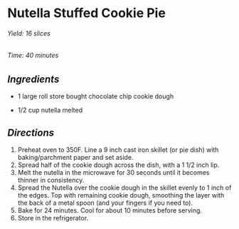 # Nutella Stuffed Cookie Pie

######  Yield: 16 slices
######  Time:  40 minutes

##  *Ingredients*
- 1 large roll store bought chocolate chip cookie dough
<!--  -->
- 1/2 cup nutella melted

##  *Directions*
1. Preheat oven to 350F. Line a 9 inch cast iron skillet (or pie dish) with baking/parchment paper and set aside.
2. Spread half of the cookie dough across the dish, with a 1 1/2 inch lip.
3. Melt the nutella in the microwave for 30 seconds until it becomes thinner in consistency.
4. Spread the Nutella over the cookie dough in the skillet evenly to 1 inch of the edges. Top with remaining cookie dough, smoothing the layer with the back of a metal spoon (and your fingers if you need to).
5. Bake for 24 minutes. Cool for about 10 minutes before serving.
6. Store in the refrigerator.